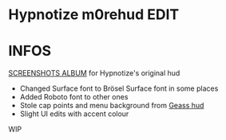 # Hypnotize m0rehud EDIT


<a>INFOS</a>
====

[SCREENSHOTS ALBUM](http://imgur.com/a/2gckG) for Hypnotize's original hud

* Changed Surface font to Brösel Surface font in some places
* Added Roboto font to other ones
* Stole cap points and menu background from [Geass hud](https://www.dropbox.com/s/hm314e78lv9a7zr/Geass.7z?dl=1)
* Slight UI edits with accent colour

WIP
